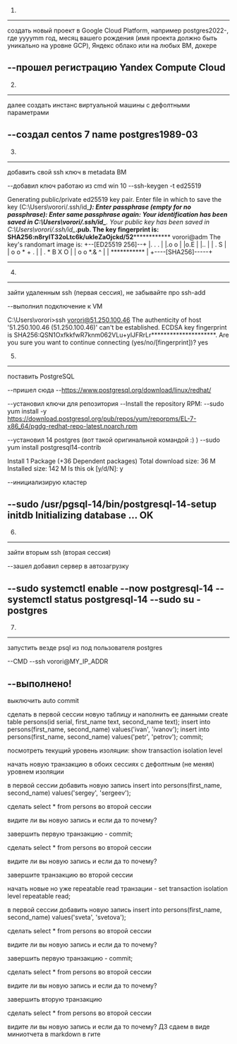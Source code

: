 1)
--------------------------------------------------------------------------------------------------------------
создать новый проект в Google Cloud Platform, например postgres2022-, где yyyymm год, месяц вашего рождения (имя проекта должно быть уникально на уровне GCP), Яндекс облако или на любых ВМ, докере

--прошел регистрацию Yandex Compute Cloud 
--------------------------------------------------------------------------------------------------------------

2)
--------------------------------------------------------------------------------------------------------------
далее создать инстанс виртуальной машины с дефолтными параметрами

--создал centos 7 name postgres1989-03
--------------------------------------------------------------------------------------------------------------

3)
--------------------------------------------------------------------------------------------------------------
добавить свой ssh ключ в metadata ВМ

--добавил ключ работаю из cmd win 10
--ssh-keygen -t ed25519

Generating public/private ed25519 key pair.
Enter file in which to save the key (C:\Users\vorori/.ssh/id_*********):
Enter passphrase (empty for no passphrase):
Enter same passphrase again:
Your identification has been saved in C:\Users\vorori/.ssh/id_**********.
Your public key has been saved in C:\Users\vorori/.ssh/id_*******.pub.
The key fingerprint is:
SHA256:n8ryIT32oLtc6k/ukIeZaOjckd/52****************** vorori@adm
The key's randomart image is:
+--[ED25519 256]--+
|. . .            |
|.o o             |
|o.E              |
|..               |
|  .     S        |
|   o o * + .     |
|  . * B X O      |
| o o *.& ^       |
| ***********     |
+----[SHA256]-----+

--------------------------------------------------------------------------------------------------------------

4)
--------------------------------------------------------------------------------------------------------------
зайти удаленным ssh (первая сессия), не забывайте про ssh-add

--выполнил подключение к VM

C:\Users\vorori>ssh vorori@51.250.100.46
The authenticity of host '51.250.100.46 (51.250.100.46)' can't be established.
ECDSA key fingerprint is SHA256:QSN1OxfkkfwR7knm062VLu+ylJFRrLr*********************.
Are you sure you want to continue connecting (yes/no/[fingerprint])? yes

5)
--------------------------------------------------------------------------------------------------------------
поставить PostgreSQL

--пришел сюда
--https://www.postgresql.org/download/linux/redhat/

--установил ключи для репозитория
--Install the repository RPM:
--sudo yum install -y https://download.postgresql.org/pub/repos/yum/reporpms/EL-7-x86_64/pgdg-redhat-repo-latest.noarch.rpm

--установил 14 postgres (вот такой оригинальной командой :) )
--sudo yum install postgresql14-contrib


Install  1 Package (+36 Dependent packages)
Total download size: 36 M
Installed size: 142 M
Is this ok [y/d/N]: y



--инициализирую кластер

--sudo /usr/pgsql-14/bin/postgresql-14-setup initdb
Initializing database ... OK
--------------------------------------------------------------------------------------------------------------


6)
--------------------------------------------------------------------------------------------------------------
зайти вторым ssh (вторая сессия)

--зашел добавил сервер в автозагрузку

--sudo systemctl enable --now postgresql-14
--systemctl status postgresql-14
--sudo su - postgres
--------------------------------------------------------------------------------------------------------------

7)
--------------------------------------------------------------------------------------------------------------
запустить везде psql из под пользователя postgres

--CMD
--ssh vorori@MY_IP_ADDR

--выполнено!
--------------------------------------------------------------------------------------------------------------


выключить auto commit

сделать в первой сессии новую таблицу и наполнить ее данными create table persons(id serial, first_name text, second_name text); insert into persons(first_name, second_name) values('ivan', 'ivanov'); insert into persons(first_name, second_name) values('petr', 'petrov'); commit;

посмотреть текущий уровень изоляции: show transaction isolation level

начать новую транзакцию в обоих сессиях с дефолтным (не меняя) уровнем изоляции

в первой сессии добавить новую запись insert into persons(first_name, second_name) values('sergey', 'sergeev');

сделать select * from persons во второй сессии

видите ли вы новую запись и если да то почему?

завершить первую транзакцию - commit;

сделать select * from persons во второй сессии

видите ли вы новую запись и если да то почему?

завершите транзакцию во второй сессии

начать новые но уже repeatable read транзации - set transaction isolation level repeatable read;

в первой сессии добавить новую запись insert into persons(first_name, second_name) values('sveta', 'svetova');

сделать select * from persons во второй сессии

видите ли вы новую запись и если да то почему?

завершить первую транзакцию - commit;

сделать select * from persons во второй сессии

видите ли вы новую запись и если да то почему?

завершить вторую транзакцию

сделать select * from persons во второй сессии

видите ли вы новую запись и если да то почему? ДЗ сдаем в виде миниотчета в markdown в гите